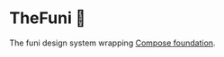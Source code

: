 # TheFuni 🚧

The funi design system wrapping [Compose foundation](https://developer.android.com/jetpack/androidx/releases/compose-foundation). 
